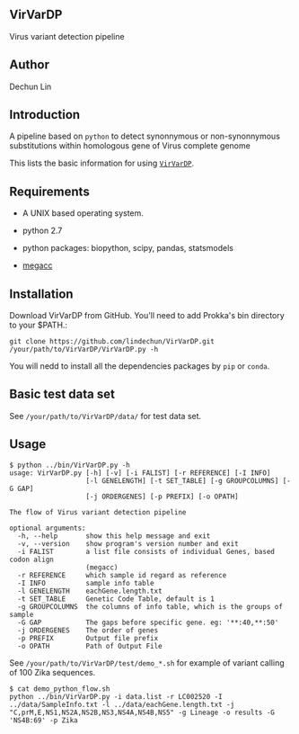 ## VirVarDP

Virus variant detection pipeline

## Author

Dechun Lin

## Introduction

A pipeline based on `python` to detect synonnymous or non-synonnymous substitutions within homologous gene of Virus complete genome

This lists the basic information for using [`VirVarDP`](https://github.com/lindechun/VirVarDP).

## Requirements

* A UNIX based operating system.

* python 2.7

* python packages: biopython, scipy, pandas, statsmodels

* [megacc](https://www.megasoftware.net/)

## Installation

Download VirVarDP from GitHub. You'll need to add Prokka's bin directory to your $PATH.:

```
git clone https://github.com/lindechun/VirVarDP.git
/your/path/to/VirVarDP/VirVarDP.py -h
```

You will nedd to install all the dependencies packages by `pip` or `conda`.


## Basic test data set

See `/your/path/to/VirVarDP/data/` for test data set.

## Usage

```
$ python ../bin/VirVarDP.py -h
usage: VirVarDP.py [-h] [-v] [-i FALIST] [-r REFERENCE] [-I INFO]
                   [-l GENELENGTH] [-t SET_TABLE] [-g GROUPCOLUMNS] [-G GAP]
                   [-j ORDERGENES] [-p PREFIX] [-o OPATH]

The flow of Virus variant detection pipeline

optional arguments:
  -h, --help       show this help message and exit
  -v, --version    show program's version number and exit
  -i FALIST        a list file consists of individual Genes, based codon align
                   (megacc)
  -r REFERENCE     which sample id regard as reference
  -I INFO          sample info table
  -l GENELENGTH    eachGene.length.txt
  -t SET_TABLE     Genetic Code Table, default is 1
  -g GROUPCOLUMNS  the columns of info table, which is the groups of sample
  -G GAP           The gaps before specific gene. eg: '**:40,**:50'
  -j ORDERGENES    The order of genes
  -p PREFIX        Output file prefix
  -o OPATH         Path of Output File
```

See `/your/path/to/VirVarDP/test/demo_*.sh` for example of variant calling of 100 Zika sequences.

```
$ cat demo_python_flow.sh
python ../bin/VirVarDP.py -i data.list -r LC002520 -I ../data/SampleInfo.txt -l ../data/eachGene.length.txt -j "C,prM,E,NS1,NS2A,NS2B,NS3,NS4A,NS4B,NS5" -g Lineage -o results -G 'NS4B:69' -p Zika

```